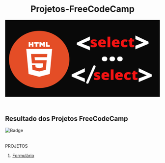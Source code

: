 <header border-radio="5" backgroud-color="black">
   <h1>Projetos-FreeCodeCamp</h1>   
   <img src="/img/logoIniCial.jpg" alt="Logo da web" width="800" height="250">   
</header>
<h2>Resultado dos Projetos FreeCodeCamp</h2>

![Badge](http://img.shields.io/static/v1?label=STATUS-DO-CURSO&message=%20EM:ANDAMENTO&color=GREEN&style=for-the-badge)
<br>
<br>
<br>
PROJETOS

<ol>  
  <li>
    <a href ="#">
    Formulário
    </a>
  </li>
  </ol>